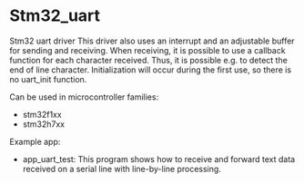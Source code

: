 # Stm32_uart

Stm32 uart driver
  This driver also uses an interrupt and an adjustable buffer for sending and receiving.
  When receiving, it is possible to use a callback function for each character received.
  Thus, it is possible e.g. to detect the end of line character.
  Initialization will occur during the first use, so there is no uart_init function.

Can be used in microcontroller families:
- stm32f1xx
- stm32h7xx
  
Example app:
- app_uart_test: 
    This program shows how to receive and forward text data received on a serial line
    with line-by-line processing. 

